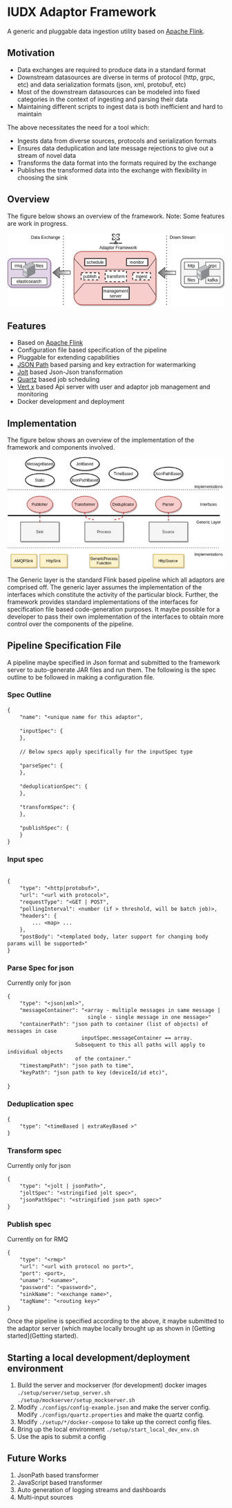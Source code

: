 # IUDX Adaptor Framework

A generic and pluggable data ingestion utility based on [Apache Flink](https://github.com/apache/flink).

## Motivation
- Data exchanges are required to produce data in a standard format
- Downstream datasources are diverse in terms of protocol (http, grpc, etc) and data serialization formats (json, xml, protobuf, etc)
- Most of the downstream datasources can be modeled into fixed categories in the context of ingesting and parsing their data
- Maintaining different scripts to ingest data is both inefficient and hard to maintain 
 
 

The above necessitates the need for a tool which:
- Ingests data from diverse sources, protocols and serialization formats
- Ensures data deduplication and late message rejections to give out a stream of novel data
- Transforms the data format into the formats required by the exchange
- Publishes the transformed data into the exchange with flexibility in choosing the sink


## Overview
The figure below shows an overview of the framework. 
Note: Some features are work in progress.


<p align="center">
<img src="./docs/diagrams/Overview.png">
</p>


## Features
- Based on [Apache Flink](https://github.com/apache/flink)
- Configuration file based specification of the pipeline
- Pluggable for extending capabilities
- [JSON Path](https://github.com/json-path/JsonPath) based parsing and key extraction for watermarking
- [Jolt](https://github.com/bazaarvoice/jolt) based Json-Json transformation
- [Quartz](http://www.quartz-scheduler.org/) based job scheduling
- [Vert x](https://vertx.io/) based Api server with user and adaptor job management and monitoring
- Docker development and deployment


## Implementation
The figure below shows an overview of the implementation of the framework and components involved.
<p align="center">
<img src="./docs/diagrams/Components.png">
</p>

The Generic layer is the standard Flink based pipeline which all adaptors are comprised off. The generic layer assumes the implementation of the interfaces which constitute the activity of the particular block. Further, the framework provides standard implementations of the interfaces for specification file based code-generation purposes.
It maybe possible for a developer to pass their own implementation of the interfaces to obtain more control over the components of the pipeline.


## Pipeline Specification File

A pipeline maybe specified in Json format and submitted to the framework server
to auto-generate JAR files and run them. 
The following is the spec outline to be followed in making a configuration file.

### Spec Outline
``` 
{
    "name": "<unique name for this adaptor",
    
    "inputSpec": {
    },
    
    // Below specs apply specifically for the inputSpec type
    
    "parseSpec": {
    },
    
    "deduplicationSpec": {
    },
    
    "transformSpec": {
    },
    
    "publishSpec": {
    }
}
``` 



### Input spec

``` 

{
    "type": "<http|protobuf>",
    "url": "<url with protocol>",
    "requestType": "<GET | POST",
    "pollingInterval": <number (if > threshold, will be batch job)>,
    "headers": {
        ... <map> ...
    },
    "postBody": "<templated body, later support for changing body params will be supported>"
}
```


### Parse Spec for json
Currently only for json
``` 
{
    "type": "<json|xml>",
    "messageContainer": "<array - multiple messages in same message |
                          single - single message in one message>"
    "containerPath": "json path to container (list of objects) of messages in case
                        inputSpec.messageContainer == array.
                      Subsequent to this all paths will apply to individual objects
                      of the container."
    "timestampPath": "json path to time",
    "keyPath": "json path to key (deviceId/id etc)",
    
}
```


### Deduplication spec
``` 
{
    "type": "<timeBased | extraKeyBased >"
}
```


### Transform spec
Currently only for json
``` 
{
    "type": "<jolt | jsonPath>",
    "joltSpec": "<stringified jolt spec>",
    "jsonPathSpec": "<stringified json path spec>"
}
```


### Publish spec
Currently on for RMQ
``` 
{
    "type": "<rmq>"
    "url": "<url with protocol no port>",
    "port": <port>,
    "uname": "<uname>",
    "password": "<password>",
    "sinkName": "<exchange name>",
    "tagName": "<routing key>"
}
```

Once the pipeline is specified according to the above, it maybe submitted 
to the adaptor server (which maybe locally brought up as shown in [Getting started](Getting started).


## Starting a local development/deployment environment
1. Build the server and mockserver (for development) docker images 
   `./setup/server/setup_server.sh` 
   `./setup/mockserver/setup_mockserver.sh`  
2. Modify `./configs/config-example.json` and make the server config. 
   Modify `./configs/quartz.properties` and make the quartz config.
3. Modify `./setup/*/docker-compose` to take up the correct config files.
4. Bring up the local environment 
   `./setup/start_local_dev_env.sh`
5. Use the apis to submit a config
   


## Future Works
1. JsonPath based transformer
2. JavaScript based transformer
3. Auto generation of logging streams and dashboards
4. Multi-input sources
